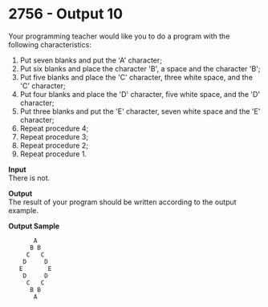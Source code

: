 # 2756 - Output 10

Your programming teacher would like you to do a program with the following characteristics:

1. Put seven blanks and put the 'A' character;
2. Put six blanks and place the character 'B', a space and the character 'B';
3. Put five blanks and place the 'C' character, three white space, and the 'C' character;
4. Put four blanks and place the 'D' character, five white space, and the 'D' character;
5. Put three blanks and put the 'E' character, seven white space and the 'E' character;
6. Repeat procedure 4;
7. Repeat procedure 3;
8. Repeat procedure 2;
9. Repeat procedure 1.

**Input**<br>
There is not.

**Output**<br>
The result of your program should be written according to the output example.

**Output Sample**
```
       A
      B B
     C   C	  
    D     D
   E       E
    D     D
     C   C
      B B
       A
```
